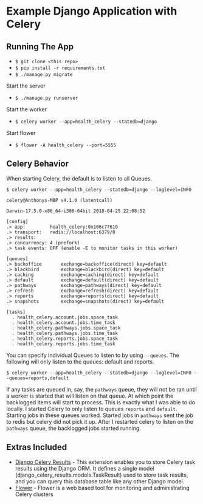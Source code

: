 # Example Django Application with Celery

## Running The App

- `$ git clone <this repo>`
- `$ pip install -r requirements.txt`
- `$ ./manage.py migrate`

Start the server

- `$ ./manage.py runserver`

Start the worker

- `$ celery worker --app=health_celery --statedb=django`

Start flower

- `$ flower -A health_celery --port=5555`

## Celery Behavior

When starting Celery, the default is to listen to all Queues.

```
$ celery worker --app=health_celery --statedb=django --loglevel=INFO

celery@Anthonys-MBP v4.1.0 (latentcall)

Darwin-17.5.0-x86_64-i386-64bit 2018-04-25 22:08:52

[config]
.> app:         health_celery:0x106c77610
.> transport:   redis://localhost:6379/0
.> results:
.> concurrency: 4 (prefork)
.> task events: OFF (enable -E to monitor tasks in this worker)

[queues]
.> backoffice       exchange=backoffice(direct) key=default
.> blackbird        exchange=blackbird(direct) key=default
.> caching          exchange=caching(direct) key=default
.> default          exchange=default(direct) key=default
.> pathways         exchange=pathways(direct) key=default
.> refresh          exchange=refresh(direct) key=default
.> reports          exchange=reports(direct) key=default
.> snapshots        exchange=snapshots(direct) key=default

[tasks]
  . health_celery.account.jobs.space_task
  . health_celery.account.jobs.time_task
  . health_celery.pathways.jobs.space_task
  . health_celery.pathways.jobs.time_task
  . health_celery.reports.jobs.space_task
  . health_celery.reports.jobs.time_task

```

You can specify individual Queues to listen to by using `--queues`. The following will only listen to the queues: default and reports.

```
$ celery worker --app=health_celery --statedb=django --loglevel=INFO --queues=reports,default
```

If any tasks are queued in, say, the `pathways` queue, they will not be ran until a worker is started that will listen on that queue. At which point the backlogged items will start to process. This is exactly what I was able to do locally. I started Celery to only listen to queues `reports` and `default`. Starting jobs in these queues worked. Started jobs in `pathways` sent the job to redis but celery did not pick it up. After I restarted celery to listen on the `pathways` queue, the backlogged jobs started running. 

## Extras Included

- [Django Celery Results](https://github.com/celery/django-celery-results) - This extension enables you to store Celery task results using the Django ORM. It defines a single model (django_celery_results.models.TaskResult) used to store task results, and you can query this database table like any other Django model.
- [Flower](http://flower.readthedocs.io/en/latest/) - Flower is a web based tool for monitoring and administrating Celery clusters

